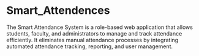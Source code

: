 # Smart_Attendences
The Smart Attendance System is a role-based web application that allows students, faculty, and administrators to manage and track attendance efficiently. It eliminates manual attendance processes by integrating automated attendance tracking, reporting, and user management.
